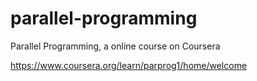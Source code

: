 # parallel-programming
Parallel Programming, a online course on Coursera

https://www.coursera.org/learn/parprog1/home/welcome

 
